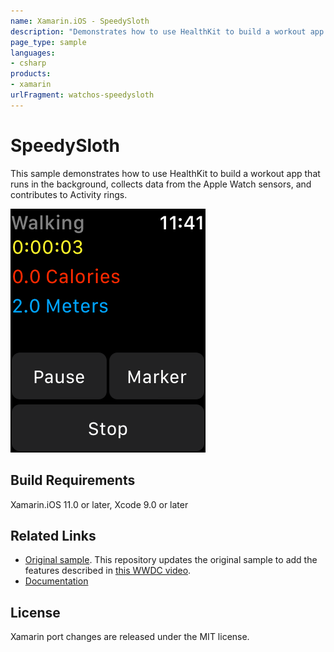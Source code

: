 ```yaml
---
name: Xamarin.iOS - SpeedySloth
description: "Demonstrates how to use HealthKit to build a workout app that runs in the background, collects data from the Apple Watch sensors #watchos"
page_type: sample
languages:
- csharp
products:
- xamarin
urlFragment: watchos-speedysloth
---
```

# SpeedySloth

This sample demonstrates how to use HealthKit to build a workout app that runs in the background, collects data from the Apple Watch sensors, and contributes to Activity rings.

![Watch app](Screenshots/watchOS/watchOS-2.png)

## Build Requirements

Xamarin.iOS 11.0 or later, Xcode 9.0 or later

## Related Links

- [Original sample](https://developer.apple.com/library/content/samplecode/SpeedySloth/Introduction/Intro.html). This repository updates the original sample to add the features described in [this WWDC video](https://developer.apple.com/videos/play/wwdc2017/221/).
- [Documentation](https://developer.apple.com/documentation/watchkit)

## License

Xamarin port changes are released under the MIT license.
